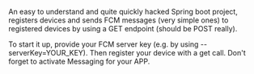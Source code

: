An easy to understand and quite quickly hacked Spring boot project, registers devices and sends
FCM messages (very simple ones) to registered devices by using a GET endpoint (should be POST really).

To start it up, provide your FCM server key (e.g. by using --serverKey=YOUR_KEY).
Then register your device with a get call. Don't forget to activate Messaging for your APP.
